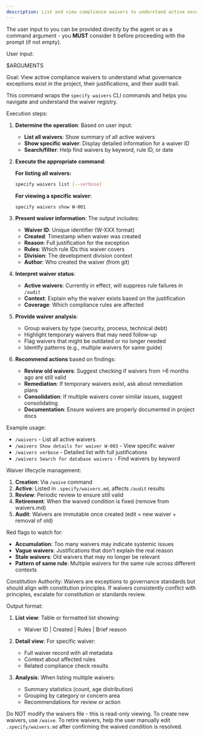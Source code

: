 ```yaml
---
description: List and view compliance waivers to understand active exceptions and their justifications.
---
```


The user input to you can be provided directly by the agent or as a command argument - you **MUST** consider it before proceeding with the prompt (if not empty).

User input:

$ARGUMENTS

Goal: View active compliance waivers to understand what governance exceptions exist in the project, their justifications, and their audit trail.

This command wraps the `specify waivers` CLI commands and helps you navigate and understand the waiver registry.

Execution steps:

1. **Determine the operation**: Based on user input:
   - **List all waivers**: Show summary of all active waivers
   - **Show specific waiver**: Display detailed information for a waiver ID
   - **Search/filter**: Help find waivers by keyword, rule ID, or date

2. **Execute the appropriate command**:

   **For listing all waivers:**
   ```bash
   specify waivers list [--verbose]
   ```
   
   **For viewing a specific waiver:**
   ```bash
   specify waivers show W-001
   ```

3. **Present waiver information**: The output includes:
   - **Waiver ID**: Unique identifier (W-XXX format)
   - **Created**: Timestamp when waiver was created
   - **Reason**: Full justification for the exception
   - **Rules**: Which rule IDs this waiver covers
   - **Division**: The development division context
   - **Author**: Who created the waiver (from git)

4. **Interpret waiver status**:
   - **Active waivers**: Currently in effect, will suppress rule failures in `/audit`
   - **Context**: Explain why the waiver exists based on the justification
   - **Coverage**: Which compliance rules are affected

5. **Provide waiver analysis**:
   - Group waivers by type (security, process, technical debt)
   - Highlight temporary waivers that may need follow-up
   - Flag waivers that might be outdated or no longer needed
   - Identify patterns (e.g., multiple waivers for same guide)

6. **Recommend actions** based on findings:
   - **Review old waivers**: Suggest checking if waivers from >6 months ago are still valid
   - **Remediation**: If temporary waivers exist, ask about remediation plans
   - **Consolidation**: If multiple waivers cover similar issues, suggest consolidating
   - **Documentation**: Ensure waivers are properly documented in project docs

Example usage:
- `/waivers` - List all active waivers
- `/waivers Show details for waiver W-003` - View specific waiver
- `/waivers verbose` - Detailed list with full justifications
- `/waivers Search for database waivers` - Find waivers by keyword

Waiver lifecycle management:
1. **Creation**: Via `/waive` command
2. **Active**: Listed in `.specify/waivers.md`, affects `/audit` results
3. **Review**: Periodic review to ensure still valid
4. **Retirement**: When the waived condition is fixed (remove from waivers.md)
5. **Audit**: Waivers are immutable once created (edit = new waiver + removal of old)

Red flags to watch for:
- **Accumulation**: Too many waivers may indicate systemic issues
- **Vague waivers**: Justifications that don't explain the real reason
- **Stale waivers**: Old waivers that may no longer be relevant
- **Pattern of same rule**: Multiple waivers for the same rule across different contexts

Constitution Authority: Waivers are exceptions to governance standards but should align with constitution principles. If waivers consistently conflict with principles, escalate for constitution or standards review.

Output format:
1. **List view**: Table or formatted list showing:
   - Waiver ID | Created | Rules | Brief reason
   
2. **Detail view**: For specific waiver:
   - Full waiver record with all metadata
   - Context about affected rules
   - Related compliance check results
   
3. **Analysis**: When listing multiple waivers:
   - Summary statistics (count, age distribution)
   - Grouping by category or concern area
   - Recommendations for review or action

Do NOT modify the waivers file - this is read-only viewing. To create new waivers, use `/waive`. To retire waivers, help the user manually edit `.specify/waivers.md` after confirming the waived condition is resolved.
